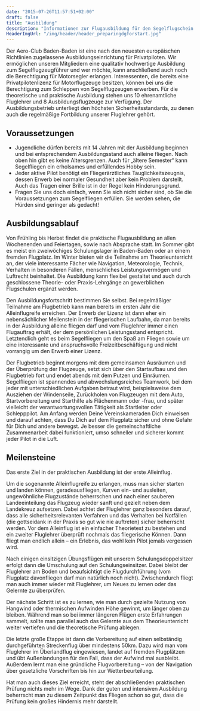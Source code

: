 ```yaml
---
date: "2015-07-26T11:57:51+02:00"
draft: false
title: "Ausbildung"
description: "Informationen zur Flugausbildung für den Segelflugschein beim Aero-Club Baden-Baden e.V."
HeaderImgUrl: "/img/header/header_preparingdgforstart.jpg"
---
```

Der Aero-Club Baden-Baden ist eine nach den neuesten europäischen Richtlinien zugelassene Ausbildungseinrichtung für Privatpiloten. Wir ermöglichen unseren Mitgliedern eine qualitativ hochwertige Ausbildung zum Segelflugzeugführer und wer möchte, kann anschließend auch noch die Berechtigung für Motorsegler erlangen. Interessenten, die bereits eine Privatpilotenlizenz für Motorflugzeuge besitzen, können bei uns die Berechtigung zum Schleppen von Segelflugzeugen erwerben. 
Für die theoretische und praktische Ausbildung stehen uns 10 ehrenamtliche Fluglehrer und 8 Ausbildungsflugzeuge zur Verfügung. Der Ausbildungsbetrieb unterliegt den höchsten Sicherheitsstandards, zu denen auch die regelmäßige Fortbildung unserer Fluglehrer gehört.

Voraussetzungen
----------------
 * Jugendliche dürfen bereits mit 14 Jahren mit der Ausbildung beginnen und bei entsprechendem Ausbildungsstand auch alleine fliegen. Nach oben hin gibt es keine Altersgrenzen. Auch für „ältere Semester“ kann Segelfliegen ein erholsames und erfüllendes Hobby sein.
 * Jeder aktive Pilot benötigt ein Fliegerärztliches Tauglichkeitszeugnis, dessen Erwerb bei normaler Gesundheit aber kein Problem darstellt. Auch das Tragen einer Brille ist in der Regel kein Hinderungsgrund.
 * Fragen Sie uns doch einfach, wenn Sie sich nicht sicher sind, ob Sie die Voraussetzungen zum Segelfliegen erfüllen. Sie werden sehen, die Hürden sind geringer als gedacht!

Ausbildungsablauf
-----------------
Von Frühling bis Herbst findet die praktische Flugausbildung an allen Wochenenden und Feiertagen, sowie nach Absprache statt. Im Sommer gibt es meist ein zweiwöchiges Schulungslager in Baden-Baden oder an einem fremden Flugplatz. Im Winter bieten wir die Teilnahme am Theorieunterricht an, der viele interessante Fächer wie Navigation, Meteorologie, Technik, Verhalten in besonderen Fällen, menschliches Leistungsvermögen und Luftrecht beinhaltet. 
Die Ausbildung kann flexibel gestaltet und auch durch geschlossene Theorie- oder Praxis-Lehrgänge an gewerblichen Flugschulen ergänzt werden.

Den Ausbildungsfortschritt bestimmen Sie selbst. Bei regelmäßiger Teilnahme am Flugbetrieb kann man bereits im ersten Jahr die Alleinflugreife erreichen. Der Erwerb der Lizenz ist dann eher ein nebensächlicher Meilenstein in der fliegerischen Laufbahn, da man bereits in der Ausbildung alleine fliegen darf und vom Fluglehrer immer einen Flugauftrag erhält, der dem persönlichen Leistungsstand entspricht. Letztendlich geht es beim Segelfliegen um den Spaß am Fliegen sowie um eine interessante und anspruchsvolle Freizeitbeschäftigung und nicht vorrangig um den Erwerb einer Lizenz.

Der Flugbetrieb beginnt morgens mit dem gemeinsamen Ausräumen und der Überprüfung der Flugzeuge, setzt sich über den Startaufbau und den Flugbetrieb fort und endet abends mit dem Putzen und Einräumen. Segelfliegen ist spannendes und abwechslungsreiches Teamwork, bei dem jeder mit unterschiedlichen Aufgaben betraut wird, beispielsweise dem Ausziehen der Windenseile, Zurückholen von Flugzeugen mit dem Auto, Startvorbereitung und Starthilfe als Flächenmann oder -frau, und später vielleicht der verantwortungsvollen Tätigkeit als Startleiter oder Schlepppilot. Am Anfang werden Deine Vereinskameraden Dich einweisen und darauf achten, dass Du Dich auf dem Flugplatz sicher und ohne Gefahr für Dich und andere bewegst. Je besser die gemeinschaftliche Zusammenarbeit dabei funktioniert, umso schneller und sicherer kommt jeder Pilot in die Luft.

Meilensteine
---------------------
Das erste Ziel in der praktischen Ausbildung ist der erste Alleinflug.

Um die sogenannte Alleinflugreife zu erlangen, muss man sicher starten und landen können, geradeausfliegen, Kurven ein- und ausleiten, ungewöhnliche Flugzustände beherrschen und nach einer sauberen Landeeinteilung das Flugzeug wieder sanft und gezielt neben dem Landekreuz aufsetzen. Dabei achtet der Fluglehrer ganz besonders darauf, dass alle sicherheitsrelevanten Verfahren und das Verhalten bei Notfällen (die gottseidank in der Praxis so gut wie nie auftreten) sicher beherrscht werden. Vor dem Alleinflug ist ein einfacher Theorietest zu bestehen und ein zweiter Fluglehrer überprüft nochmals das fliegerische Können. Dann fliegt man endlich allein – ein Erlebnis, das wohl kein Pilot jemals vergessen wird. 

Nach einigen einsitzigen Übungsflügen mit unserem Schulungsdoppelsitzer erfolgt dann die Umschulung auf den Schulungseinsitzer. Dabei bleibt der Fluglehrer am Boden und beaufsichtigt die Flugdurchführung (vom Flugplatz davonfliegen darf man natürlich noch nicht). Zwischendurch fliegt man auch immer wieder mit Fluglehrer, um Neues zu lernen oder das Gelernte zu überprüfen.

Der nächste Schritt ist es zu lernen, wie man durch gezielte Nutzung von Hangwind oder thermischen Aufwinden Höhe gewinnt, um länger oben zu bleiben. Während man so bei immer längeren Flügen erste Erfahrungen sammelt, sollte man parallel auch das Gelernte aus dem Theorieunterricht weiter vertiefen und die theoretische Prüfung ablegen.

Die letzte große Etappe ist dann die Vorbereitung auf einen selbständig durchgeführten Streckenflug über mindestens 50km. Dazu wird man vom Fluglehrer im Überlandflug eingewiesen, landet auf fremden Flugplätzen und übt Außenlandungen für den Fall, dass der Aufwind mal ausbleibt. Außerdem lernt man eine gründliche Flugvorbereitung – von der Navigation über gesetzliche Vorschriften bis hin zur Wetterbeurteilung. 

Hat man auch dieses Ziel erreicht, steht der abschließenden praktischen Prüfung nichts mehr im Wege. Dank der guten und intensiven Ausbildung beherrscht man zu diesem Zeitpunkt das Fliegen schon so gut, dass die Prüfung kein großes Hindernis mehr darstellt.

